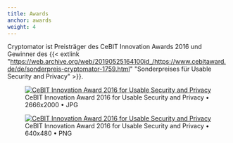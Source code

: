 ```yaml
---
title: Awards
anchor: awards
weight: 4
---
```

Cryptomator ist Preisträger des CeBIT Innovation Awards 2016 und Gewinner des {{< extlink "https://web.archive.org/web/20190525164100id_/https://www.cebitaward.de/de/sonderpreis-cryptomator-1759.html" "Sonderpreises für Usable Security and Privacy" >}}.

<div class="flex flex-wrap -mx-3">
  <div class="w-full px-3 md:w-1/2 lg:w-1/3">
    <figure class="white-box text-center p-2">
      <a href="/presskit/cebit-award-2016.jpg"><img class="inline-block m-remover lazyload" data-src="/presskit/cebit-award-2016.jpg" alt="CeBIT Innovation Award 2016 for Usable Security and Privacy"/></a>
      <figcaption>CeBIT Innovation Award 2016 for Usable Security and Privacy • 2666x2000 • JPG</figcaption>
    </figure>
  </div>
  <div class="w-full px-3 md:w-1/2 lg:w-1/3">
    <figure class="white-box text-center p-2">
      <a href="/presskit/cebit-award-2016.png"><img class="inline-block m-remover lazyload" data-src="/presskit/cebit-award-2016.png" alt="CeBIT Innovation Award 2016 for Usable Security and Privacy"/></a>
      <figcaption>CeBIT Innovation Award 2016 for Usable Security and Privacy • 640x480 • PNG</figcaption>
    </figure>
  </div>
</div>
